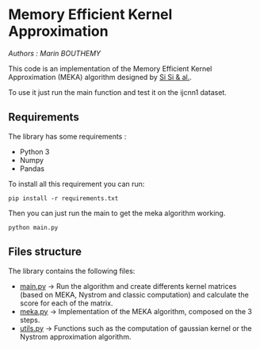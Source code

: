 # Memory Efficient Kernel Approximation
*Authors : Marin BOUTHEMY*


This code is an implementation of the Memory Efficient Kernel Approximation (MEKA) algorithm designed by [Si Si & al.](http://www.jmlr.org/papers/volume18/15-025/15-025.pdf).

To use it just run the main function and test it on the ijcnn1 dataset.

## Requirements
The library has some requirements :
 - Python 3
 - Numpy
 - Pandas

To install all this requirement you can run:

```
pip install -r requirements.txt
```

Then you can just run the main to get the meka algorithm working.

```
python main.py
```


## Files structure
The library contains the following files:

 - [main.py](https://github.com/Marin35/memory-efficient-kernel-approximation/blob/master/src/main.py) -> Run the algorithm and create differents kernel matrices (based on MEKA, Nystrom and classic computation) and calculate the score for each of the matrix.
 - [meka.py](https://github.com/Marin35/memory-efficient-kernel-approximation/blob/master/src/meka.py) -> Implementation of the MEKA algorithm, composed on the 3 steps.
 - [utils.py](https://github.com/Marin35/memory-efficient-kernel-approximation/blob/master/src/utils.py) -> Functions such as the computation of gaussian kernel or the Nystrom approximation algorithm.

